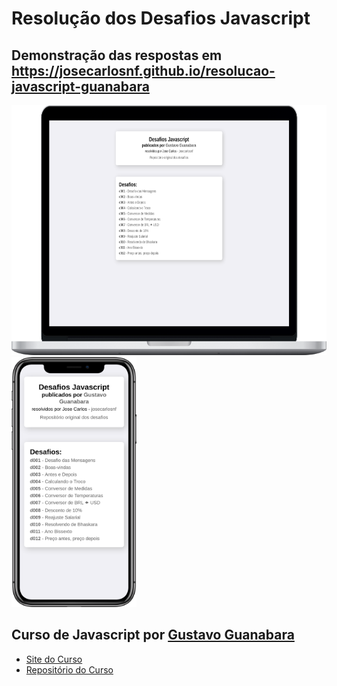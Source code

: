 # Resolução dos Desafios Javascript

## Demonstração das respostas em https://josecarlosnf.github.io/resolucao-javascript-guanabara

<img src="./img/desktop-demo.png" height="400px"/>
<img src="./img/mobile-demo.png" height="400px"/>

## Curso de Javascript por [Gustavo Guanabara](https://github.com/gustavoguanabara)

- [Site do Curso](https://gustavoguanabara.github.io/javascript/)
- [Repositório do Curso](https://github.com/gustavoguanabara/javascript/)